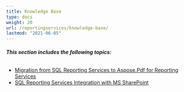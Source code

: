 ```yaml
---
title: Knowledge Base
type: docs
weight: 20
url: /reportingservices/knowledge-base/
lastmod: "2021-06-05"
---
```


###### **This section includes the following topics:**
- [Migration from SQL Reporting Services to Aspose.Pdf for Reporting Services](/pdf/reportingservices/migration-from-sql-reporting-services-to-aspose-pdf-for-reporting-services/)
- [SQL Reporting Services Integration with MS SharePoint](/pdf/reportingservices/sql-reporting-services-integration-with-ms-sharepoint/)
